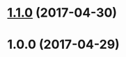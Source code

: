 <a name="1.1.0"></a>
# [1.1.0](https://github.com/twp0217/ngx-json-view/compare/v1.0.0...v1.1.0) (2017-04-30)



<a name="1.0.0"></a>
# 1.0.0 (2017-04-29)



